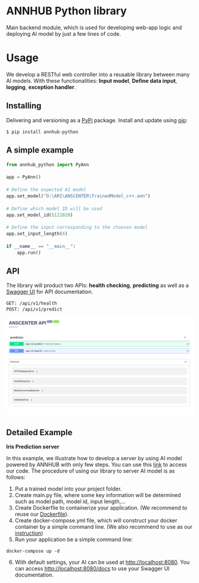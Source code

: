 # ANNHUB Python library

Main backend module, which is used for developing web-app logic and deploying AI model by just a few lines of code.


# Usage

We develop a RESTful web controller into a reusable library between many AI models. With these functionalities: **Input model**, **Define data input**, **logging**, **exception handler**.

## Installing
Delivering and versioning as a [PyPi](https://pypi.org/) package.
Install and update using [pip](https://pip.pypa.io/en/stable/getting-started/):

```
$ pip install annhub-python
```
## A simple example
```python
from annhub_python import PyAnn

app = PyAnn()

# Define the expected AI model
app.set_model("D:\ARI\ANSCENTER\TrainedModel_c++.ann")

# Define which model ID will be used
app.set_model_id(5122020)

# Define the input corresponding to the choosen model
app.set_input_length(4)

if __name__ == "__main__":
    app.run()

```
## API 
The library will product two APIs: **health checking**, **predicting** as well as a [Swagger UI](https://swagger.io/) for API documentation.
```
GET: /api/v1/health
POST: /api/v1/predict
```
![Swagger UI](figures/swagger.png)

## Detailed Example

**Iris Prediction server**

In this example, we illustrate how to develop a server by using AI model powered by ANNHUB with only few steps. You can use this [link](examples/iris) to access our code.
The procedure of using our library to server AI model is as follows:

 1. Put a trained model into your project folder.
 2. Create main.py file, where some key information will be determined such as model path, model id, input length,... 
 3. Create Dockerfile to containerize your application. (We recommend to reuse our [Dockerfile](examples/iris/Dockerfile)).
 4. Create docker-compose.yml file, which will construct your docker container by a simple command line. (We also recommend to use as our [instruction](examples/iris/docker-compose.yml))
 5. Run your application be a simple command line: 
 ```
 docker-compose up -d
 ``` 
 6. With default settings, your AI can be used at [http://localhost:8080](http://localhost:8080). You can access [http://localhost:8080/docs](http://localhost:8080/docs) to use your Swagger UI documentation. 
